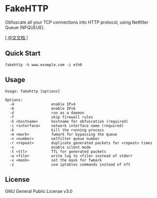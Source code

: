 # FakeHTTP

Obfuscate all your TCP connections into HTTP protocol, using Netfilter Queue (NFQUEUE).

[[ 中文文档 ]](https://github.com/MikeWang000000/FakeHTTP/wiki)


## Quick Start

```
fakehttp -h www.example.com -i eth0
```


## Usage

```
Usage: fakehttp [options]

Options:
  -4                 enable IPv4
  -6                 enable IPv6
  -d                 run as a daemon
  -f                 skip firewall rules
  -h <hostname>      hostname for obfuscation (required)
  -i <interface>     network interface name (required)
  -k                 kill the running process
  -m <mark>          fwmark for bypassing the queue
  -n <number>        netfilter queue number
  -r <repeat>        duplicate generated packets for <repeat> times
  -s                 enable silent mode
  -t <ttl>           TTL for generated packets
  -w <file>          write log to <file> instead of stderr
  -x <mask>          set the mask for fwmark
  -z                 use iptables commands instead of nft

```


## License

GNU General Public License v3.0
